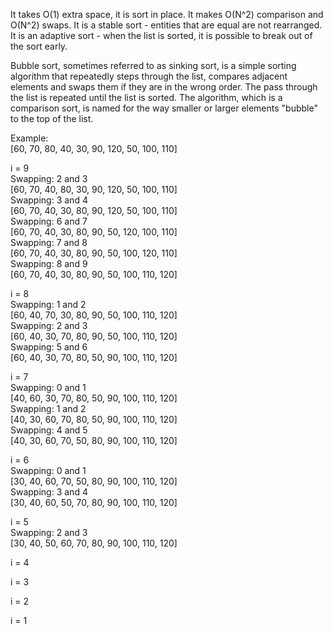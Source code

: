 It takes O(1) extra space, it is sort in place.
It makes O(N^2) comparison and O(N^2) swaps.
It is a stable sort - entities that are equal are not rearranged.
It is an adaptive sort - when the list is sorted, it is possible to break out of the sort early.

Bubble sort, sometimes referred to as sinking sort, is a simple sorting algorithm that repeatedly steps through the list, compares adjacent elements and swaps them if they are in the wrong order. The pass through the list is repeated until the list is sorted. The algorithm, which is a comparison sort, is named for the way smaller or larger elements "bubble" to the top of the list.
  
Example:  
[60, 70, 80, 40, 30, 90, 120, 50, 100, 110]  

i = 9  
Swapping: 2 and 3  
[60, 70, 40, 80, 30, 90, 120, 50, 100, 110]  
Swapping: 3 and 4  
[60, 70, 40, 30, 80, 90, 120, 50, 100, 110]  
Swapping: 6 and 7  
[60, 70, 40, 30, 80, 90, 50, 120, 100, 110]  
Swapping: 7 and 8  
[60, 70, 40, 30, 80, 90, 50, 100, 120, 110]  
Swapping: 8 and 9  
[60, 70, 40, 30, 80, 90, 50, 100, 110, 120]  

i = 8  
Swapping: 1 and 2   
[60, 40, 70, 30, 80, 90, 50, 100, 110, 120]   
Swapping: 2 and 3   
[60, 40, 30, 70, 80, 90, 50, 100, 110, 120]   
Swapping: 5 and 6   
[60, 40, 30, 70, 80, 50, 90, 100, 110, 120]  

i = 7   
Swapping: 0 and 1   
[40, 60, 30, 70, 80, 50, 90, 100, 110, 120]  
Swapping: 1 and 2   
[40, 30, 60, 70, 80, 50, 90, 100, 110, 120]  
Swapping: 4 and 5   
[40, 30, 60, 70, 50, 80, 90, 100, 110, 120]  

i = 6  
Swapping: 0 and 1   
[30, 40, 60, 70, 50, 80, 90, 100, 110, 120]  
Swapping: 3 and 4   
[30, 40, 60, 50, 70, 80, 90, 100, 110, 120]  

i = 5  
Swapping: 2 and 3   
[30, 40, 50, 60, 70, 80, 90, 100, 110, 120]  

i = 4  

i = 3  

i = 2  

i = 1  